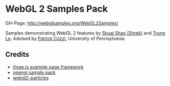 WebGL 2 Samples Pack
=====================

GH-Page: http://webglsamples.org/WebGL2Samples/

Samples demonstrating WebGL 2 features by [Shuai Shao (Shrek)](https://shrekshao.github.io) and [Trung Le](http://www.trungtuanle.com/). Advised by [Patrick Cozzi](http://www.seas.upenn.edu/~pcozzi/), University of Pennsylvania. 

## Credits
* [three.js example page framework](https://github.com/mrdoob/three.js)
* [opengl sample pack](https://github.com/g-truc/ogl-samples)
* [webgl2-particles](https://github.com/toji/webgl2-particles)

